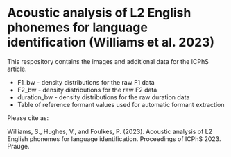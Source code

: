 # Acoustic analysis of L2 English phonemes for language identification (Williams et al. 2023)

This respository contains the images and additional data for the ICPhS article.

* F1_bw - density distributions for the raw F1 data
* F2_bw - density distributions for the raw F2 data
* duration_bw - density distributions for the raw duration data
* Table of reference formant values used for automatic formant extraction

Please cite as:

Williams, S., Hughes, V., and Foulkes, P. (2023). Acoustic analysis of L2 English phonemes for language identification. Proceedings of ICPhS 2023. Prauge.
